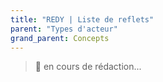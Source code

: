 ```yaml
---
title: "REDY | Liste de reflets"
parent: "Types d'acteur"
grand_parent: Concepts
---
```



> 🚧 en cours de rédaction...
